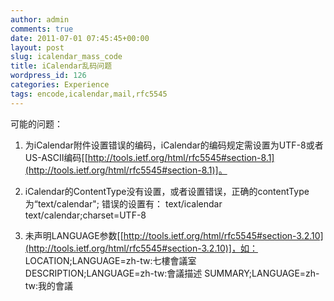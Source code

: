 ```yaml
---
author: admin
comments: true
date: 2011-07-01 07:45:45+00:00
layout: post
slug: icalendar_mass_code
title: iCalendar乱码问题
wordpress_id: 126
categories: Experience
tags: encode,icalendar,mail,rfc5545
---
```


可能的问题：

1. 为iCalendar附件设置错误的编码，iCalendar的编码规定需设置为UTF-8或者US-ASCII编码[[http://tools.ietf.org/html/rfc5545#section-8.1](http://tools.ietf.org/html/rfc5545#section-8.1)]。

2. iCalendar的ContentType没有设置，或者设置错误，正确的contentType为“text/calendar";
错误的设置有：
text/icalendar
text/calendar;charset=UTF-8

3. 未声明LANGUAGE参数[[http://tools.ietf.org/html/rfc5545#section-3.2.10](http://tools.ietf.org/html/rfc5545#section-3.2.10)]，如：
LOCATION;LANGUAGE=zh-tw:七樓會議室
DESCRIPTION;LANGUAGE=zh-tw:會議描述
SUMMARY;LANGUAGE=zh-tw:我的會議






